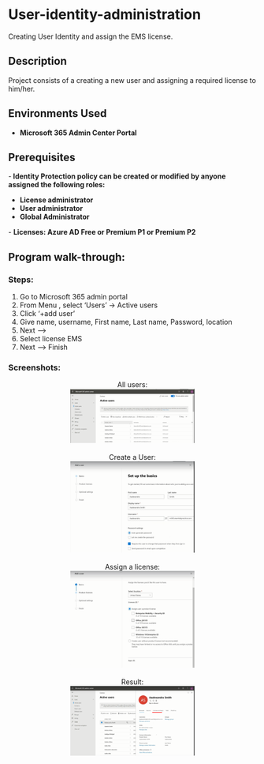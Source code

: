 # User-identity-administration
Creating User Identity and assign the EMS license.

<h2>Description</h2>
Project consists of a creating a new user and assigning a required license to him/her. 
<br />


<h2>Environments Used </h2>

- <b>Microsoft 365 Admin Center Portal</b> 

<h2>Prerequisites</h2>

-<b> Identity Protection policy can be created or modified by anyone assigned the following roles:
 - License administrator
 - User administrator
 - Global Administrator
 </b>
- <b> Licenses: Azure AD Free or Premium P1 or Premium P2</b>


<h2>Program walk-through:</h2>

<h3>Steps: </h3>

1. Go to Microsoft 365 admin portal 
2.	From Menu , select ‘Users’ -> Active users
3.	Click ‘+add user’
4.	Give name, username, First name, Last name, Password, location
5.	Next --> 
6.	Select license EMS
7.	Next --> Finish




<h3>Screenshots:</h3>

<p align="center">
All users: <br/>
<img src="users.png" height="50%" width="50%" />
<br />
<br />
Create a User: <br/>
<img src="details.png" height="50%" width="50%"/>
<br />
<br />
Assign a license: <br/>
<img src="license.png" height="65%" width="50%"/>
<br />
<br />
Result: <br/>
<img src="Result.png" height="65%" width="50%"/>
<br />
<br />



</p>

<!--
 ```diff
- text in red
+ text in green
! text in orange
# text in gray
@@ text in purple (and bold)@@
```
--!>
